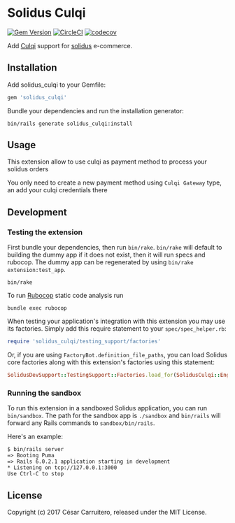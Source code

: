 # Solidus Culqi

[![Gem Version][rubygems-image]][rubygems-url]
[![CircleCI][circleci-image]][circleci-url]
[![codecov][codecov-image]][codecov-url]

Add [Culqi](https://www.culqi.com/) support for [solidus](https://solidus.io/) e-commerce.

## Installation

Add solidus_culqi to your Gemfile:

```ruby
gem 'solidus_culqi'
```

Bundle your dependencies and run the installation generator:

```shell
bin/rails generate solidus_culqi:install
```

## Usage

This extension allow to use culqi as payment method to process your solidus orders

You only need to create a new payment method using `Culqi Gateway` type, an add
your culqi credentials there

## Development

### Testing the extension

First bundle your dependencies, then run `bin/rake`. `bin/rake` will default to building the dummy
app if it does not exist, then it will run specs and rubocop. The dummy app can be regenerated by using
`bin/rake extension:test_app`.

```shell
bin/rake
```

To run [Rubocop](https://github.com/bbatsov/rubocop) static code analysis run

```shell
bundle exec rubocop
```

When testing your application's integration with this extension you may use its factories.
Simply add this require statement to your `spec/spec_helper.rb`:

```ruby
require 'solidus_culqi/testing_support/factories'
```

Or, if you are using `FactoryBot.definition_file_paths`, you can load Solidus core
factories along with this extension's factories using this statement:

```ruby
SolidusDevSupport::TestingSupport::Factories.load_for(SolidusCulqi::Engine)
```

### Running the sandbox

To run this extension in a sandboxed Solidus application, you can run `bin/sandbox`. The path for
the sandbox app is `./sandbox` and `bin/rails` will forward any Rails commands to
`sandbox/bin/rails`.

Here's an example:

```
$ bin/rails server
=> Booting Puma
=> Rails 6.0.2.1 application starting in development
* Listening on tcp://127.0.0.1:3000
Use Ctrl-C to stop
```

## License

Copyright (c) 2017 César Carruitero, released under the MIT License.

[rubygems-image]: https://badge.fury.io/rb/solidus_culqi.svg
[rubygems-url]: https://badge.fury.io/rb/solidus_culqi
[circleci-image]: https://circleci.com/gh/ccarruitero/solidus_culqi.svg?style=shield
[circleci-url]: https://circleci.com/gh/ccarruitero/solidus_culqi
[codecov-image]: https://codecov.io/gh/ccarruitero/solidus_culqi/branch/master/graph/badge.svg
[codecov-url]: https://codecov.io/gh/ccarruitero/solidus_culqi
